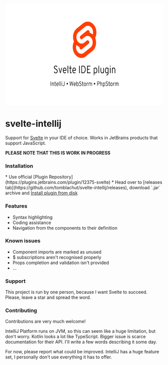 <p align="center">
  <img height="320" src="./svelte-intellij-header.png" alt="logo of vue-awesome repository">
</p>

# svelte-intellij

Support for <a href="https://svelte.dev/">Svelte</a> in your IDE of choice. Works in JetBrains products that support JavaScript.

<b>PLEASE NOTE THAT THIS IS WORK IN PROGRESS</b>

<h3>Installation</h3>
* Use official [Plugin Repository](https://plugins.jetbrains.com/plugin/12375-svelte)
* Head over to [releases tab](https://github.com/tomblachut/svelte-intellij/releases), download `.jar` archive and <a href="https://www.jetbrains.com/help/webstorm/managing-plugins.html#install_plugin_from_disk">Install plugin from disk</a>

<h3>Features</h3>

<ul>
    <li>Syntax highlighting</li>
    <li>Coding assistance</li>
    <li>Navigation from the components to their definition</li>
</ul>


<h3>Known issues</h3>

<ul>
    <li>Component imports are marked as unused</li>
    <li>$ subscriptions aren't recognised properly</li>
    <li>Props completion and validation isn't provided</li>
    <li>...</li>
</ul>

<h3>Support</h3>

This project is run by one person, because I want Svelte to succeed. Please, leave a star and spread the word.

<h3>Contributing</h3>

Contributions are very much welcome! 

IntelliJ Platform runs on JVM, so this can seem like a huge limitation, but don't worry. Kotlin looks a lot like TypeScript. Bigger issue is scarce documentation for their API. I'll write a few words describing it some day.

For now, please report what could be improved. IntelliJ has a huge feature set, I personally don't use everything it has to offer.
